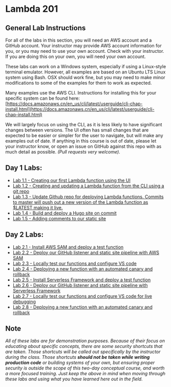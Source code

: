 # Lambda 201

## General Lab Instructions

For all of the labs in this section, you will need an AWS account and a GitHub account. Your instructor may provide AWS account information for you, or you may need to use your own account. Check with your instructor. If you are doing this on your own, you will need your own account.
  
These labs can work on a Windows system, especially if using a Linux-style terminal emulator. However, all examples are based on an Ubuntu LTS Linux system using Bash. OSX should work fine, but you may need to make minor modifications to some of the examples for them to work as expected.  

Many examples use the AWS CLI. Instructions for installing this for your specific system can be found here: [https://docs.amazonaws.cn/en_us/cli/latest/userguide/cli-chap-install.html](https://docs.amazonaws.cn/en_us/cli/latest/userguide/cli-chap-install.html)

We will largely focus on using the CLI, as it is less likely to have significant changes between versions. The UI often has small changes that are expected to be easier or simpler for the user to navigate, but will make any examples out of date. If anything in this course is out of date, please let your instructor know, or open an issue on GitHub against this repo with as much detail as possible. _(Pull requests very welcome)._

## Day 1 Labs:

- [Lab 1.1 - Creating our first Lambda function using the UI](./lab1.1)
- [Lab 1.2 - Creating and updating a Lambda function from the CLI using a git repo](./lab1.2)
- [Lab 1.3 - Update Github repo for deploying Lambda functions. Commits to master will push out a new version of the Lambda function as $LATEST making it live.](./lab1.3)
- [Lab 1.4 - Build and deploy a Hugo site on commit](./lab1.4)
- [Lab 1.5 - Adding comments to our static site](./lab1.5)

## Day 2 Labs:

- [Lab 2.1 - Install AWS SAM and deploy a test function](./lab2.1)
- [Lab 2.2 - Deploy our GitHub listener and static site pipeline with AWS SAM](./lab2.2)
- [Lab 2.3 - Locally test our functions and configure VS code](./lab2.3)
- [Lab 2.4 - Deploying a new function with an automated canary and rollback](./lab2.4)
- [Lab 2.5 - Install Serverless Framework and deploy a test function](./lab2.5)
- [Lab 2.6 - Deploy our GitHub listener and static site pipeline with Serverless Framework](./lab2.6)
- [Lab 2.7 - Locally test our functions and configure VS code for live debugging](./lab2.7)
- [Lab 2.8 - Deploying a new function with an automated canary and rollback](./lab2.8)

## Note

*All of these labs are for demonstration purposes. Because of their focus on educating about specific concepts, there are some security shortcuts that are taken. Those shortcuts will be called out specifically by the instructor during the class. Those shortcuts __should not be taken while writing production code__ or building systems of your own, but ensuring proper security is outside the scope of this two-day conceptual course, and worth a more focused training. Just keep the above in mind when moving through these labs and using what you have learned here out in the field.*